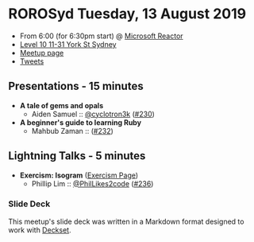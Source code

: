 # ROROSyd Tuesday, 13 August 2019

- From 6:00 (for 6:30pm start) @ [Microsoft Reactor][]
- [Level 10 11-31 York St Sydney][]
- [Meetup page][]
- [Tweets][]

## Presentations - 15 minutes

- **A tale of gems and opals**
  - Aiden Samuel :: [@cyclotron3k][] ([#230][])
- **A beginner's guide to learning Ruby**
  - Mahbub Zaman :: ([#232][])

## Lightning Talks - 5 minutes

- **Exercism: Isogram** ([Exercism Page][])
  - Phillip Lim :: [@PhilLikes2code][] ([#236][])

### Slide Deck

This meetup's slide deck was written in a Markdown format designed to work with
[Deckset][].

[@cyclotron3k]: https://twitter.com/cyclotron3k
[#230]: https://github.com/rails-oceania/roro/issues/230
[#232]: https://github.com/rails-oceania/roro/issues/232
[Exercism Page]: https://exercism.io/tracks/ruby/exercises/isogram
[@PhilLikes2code]: https://twitter.com/PhilLikes2code
[#236]: https://github.com/rails-oceania/roro/issues/236
[Microsoft Reactor]: https://developer.microsoft.com/en-us/reactor/Location/Sydney
[Level 10 11-31 York St Sydney]: https://goo.gl/maps/fkARJp2MErvFaTQu8
[Meetup page]: https://www.meetup.com/Ruby-On-Rails-Oceania-Sydney/events/lwffcryzlbrb/
[Tweets]: https://twitter.com/search?f=tweets&q=rorosyd%20since%3A2019-08-13%20until%3A2019-08-14&src=typd
[Deckset]: https://www.decksetapp.com/
